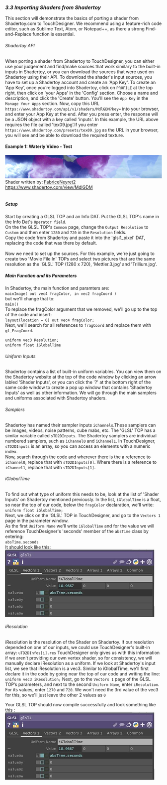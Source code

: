 ### *3.3 Importing Shaders from Shadertoy*

This section will demonstrate the basics of porting a shader from Shadertoy.com to TouchDesigner. We recommend using a feature-rich code editor, such as Sublime Text, Atom, or Notepad++, as there a strong Find-and-Replace function is essential.
###### Shadertoy API
When porting a shader from Shadertoy to TouchDesigner, you can either use your judgement and find/make sources that work similary to the built-in inputs in Shadertoy, or you can download the sources that were used on Shadertoy using their API. To download the shader's input sources, you have to set up a Shadertoy account and create an 'App Key'. 
To create an ‘App Key’, once you’re logged into Shadertoy, click on `PROFILE` at the top right, then click on 'your Apps' in the 'Config' section. Choose a name and description, and click the 'Create' button. 
You'll see the `App Key` in the `Manage Your Apps` section. Now, copy this URL `https://www.shadertoy.com/api/v1/shaders/MdlGDM?key=` into your browser, and enter your App Key at the end. After you press enter, the response will be a JSON object with a key called 'inputs'.  In this example, the URL above requires the file called 'tex09.jpg’.If you enter `https://www.shadertoy.com/presets/tex09.jpg` as the URL in your browser, you will see and be able to download the required texture.

#### Example 1: Waterly Video - Test
![Example 1: Waterly Video - Test](../img/12.6_shade/ex1_1.jpeg)
Shader written by: [FabriceNeyret2](https://www.shadertoy.com/user/FabriceNeyret2) <br>
https://www.shadertoy.com/view/MdlGDM <br>
<br>

##### Setup

Start by creating a GLSL TOP and an Info DAT. Put the GLSL TOP's name in the Info Dat's `Operator field`.<br>
On the the GLSL TOP's `Common` page, change the `Output Resolution` to `Custom` and then enter `1280` and `720` in the `Resolution` fields.<br> 
Copy the code from Shadertoy and paste it into the 'glsl1_pixel' DAT, replacing the code that was there by default.<br>
<br>
Now we need to set up the sources. For this example, we're just going to create two 'Movie File In' TOPs and select two pictures that are the same resolution as the 'GLSL' TOP (1280 x 720), ‘Mettler.3.jpg’ and 'Trillium.jpg'.<br>

##### Main Function and its Parameters

In Shadertoy, the main function and paramters are:<br>
`mainImage( out vec4 fragColor, in vec2 fragCoord )`<br>
but we'll change that to:<br>
`main()`<br>
To replace the fragColor argument that we removed, we'll go up to the top of the code and insert:<br> 
`layout(location = 0) out vec4 fragColor;`<br> 
Next, we'll search for all references to `fragCoord` and replace them with `gl_FragCoord`.

```
uniform vec3 Resolution;
uniform float iGlobalTime
``` 

###### Uniform Inputs
Shadertoy contains a list of built-in uniform variables. You can view them on the Shadertoy website at the top of the code window by clicking an arrow labled 'Shader Inputs', or you can click the '?' at the bottom right of the same code window to create a pop up window that contains 'Shadertoy Inputs' as well as other information. We will go through the main samplers and uniforms associated with Shadertoy shaders.

###### *Samplers*
Shadertoy has named their sampler inputs `iChannels`.These samplers can be images, videos, noise patterns, cube mabs, etc. The 'GLSL' TOP has a similar variable called `sTD2DInputs`. The Shadertoy samplers are individual numbered samplers, such as `iChannel0` and `iChannel1`. In TouchDesigner, `sTD2DInputs` is an array, so you can access an elements with a numeric index.<br> 
Now, search through the code and wherever there is the a reference to `iChannel0`, replace that with `sTD2DInputs[0]`. Where there is a reference to `iChannel1`, replace that with `sTD2DInputs[1]`.

###### *iGlobalTime*
To find out what type of uniform this needs to be, look at the list of 'Shader Inputs' on Shadertoy mentioned previously. In the list, `iGlobalTime` is a float, so near the top of our code, below the `fragColor` declaration, we'll write: <br>
`uniform float iGlobalTime;` <br>
Next, we click on the 'GLSL' TOP in TouchDesigner, and go to the `Vectors 1` page in the parameter window. <br>
As the first `Uniform Name` we'll write `iGlobalTime` and for the value we will reference TouchDesigner's 'seconds' member of the `absTime` class by entering: <br>
`absTime.seconds`<br>
It should look like this: <br>
![iGlobalTime : absTime.seconds](../img/12.6_shade/ex1_2.JPG)
<br>
###### *iResolution*
iResolution is the resolution of the Shader on Shadertoy. If our resolution depended on one of our inputs, we could use TouchDesigner's built-in array: 
`uTD2DInfos[i].res`
TouchDesigner only gives us with this information if we aren't providing our own vertex shader, so for consistency, we will manually declare iResolution as a uniform. If we look at Shadertoy's input list, we see that iResolution is a vec3. Similar to iGlobalTime, we'll first declare it in the code by going near the top of our code and writing the line: 
`uniform vec3 iResolution;` 
Next, go to the `Vectors 1` page of the GLSL TOP’s parameters, and next to the second `Uniform Name`, enter `iResolution`. For its values, enter `1270` and `720`. We won't need the 3rd value of the vec3 for this, so we'll just leave the other 2 values as `0`

Your GLSL TOP should now compile successfully and look something like this :<br>
![iGlobalTime : absTime.seconds](../img/12.6_shade/ex1_2.JPG)
<br>



